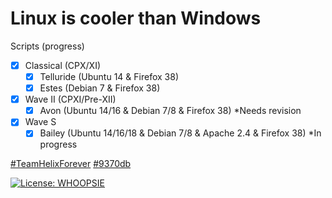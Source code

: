 # Linux is cooler than Windows

Scripts (progress)
 - [x] Classical (CPX/XI)
   - [x] Telluride (Ubuntu 14 & Firefox 38)
   - [x] Estes (Debian 7 & Firefox 38)
- [x] Wave II (CPXI/Pre-XII)
  - [x] Avon (Ubuntu 14/16 & Debian 7/8 & Firefox 38) *Needs revision
- [x] Wave S
  - [x] Bailey (Ubuntu 14/16/18 & Debian 7/8 & Apache 2.4 & Firefox 38) *In progress

[#TeamHelixForever](http://teamhelix.me)
[#9370db](http://9370db.me)

[![License: WHOOPSIE](https://img.shields.io/badge/License-WHOOPSIE%20-%239370DB.svg)](https://github.com/Cutwow/CPXII-Team-Helix/blob/master/LICENSE)
